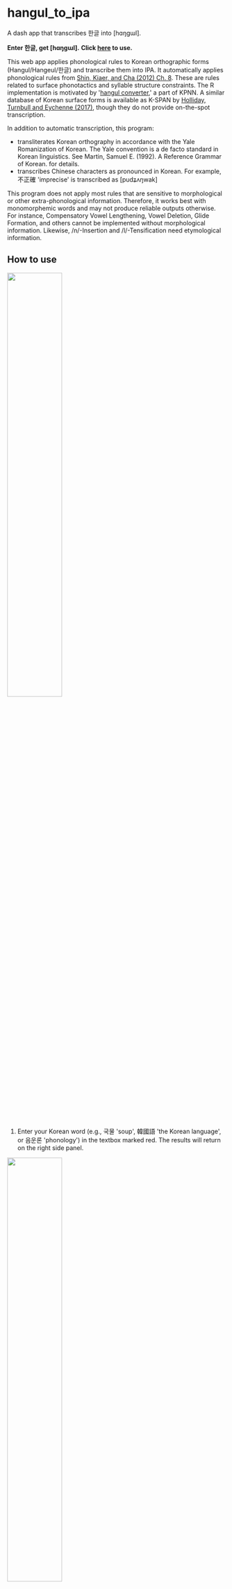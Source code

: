 # hangul_to_ipa
A dash app that transcribes 한글 into [hɑŋɡɯl].

**Enter 한글, get [hɑŋɡɯl].**
**Click [here](https://hangul-to-ipa.herokuapp.com/) to use.**

This web app applies phonological rules to Korean orthographic forms (Hangul/Hangeul/한글) and transcribe them into IPA. It automatically applies phonological rules from [Shin, Kiaer, and Cha (2012) Ch. 8](https://doi.org/10.1017/CBO9781139342858.010). These are rules related to surface phonotactics and syllable structure constraints. The R implementation is motivated by '[hangul converter](https://github.com/stannam/KPNN/blob/master/hangul_converter.r),' a part of KPNN. A similar database of Korean surface forms is available as K-SPAN by [Holliday, Turnbull and Eychenne (2017)](https://link.springer.com/article/10.3758/s13428-016-0836-8), though they do not provide on-the-spot transcription.

In addition to automatic transcription, this program:
 * transliterates Korean orthography in accordance with the Yale Romanization of Korean. The Yale convention is a de facto standard in Korean linguistics. See Martin, Samuel E. (1992). A Reference Grammar of Korean. for details.
 * transcribes Chinese characters as pronounced in Korean. For example, 不正確 'imprecise' is transcribed as [pudʑʌŋwak]

This program does not apply most rules that are sensitive to morphological or other extra-phonological information. Therefore, it works best with monomorphemic words and may not produce reliable outputs otherwise. For instance, Compensatory Vowel Lengthening, Vowel Deletion, Glide Formation, and others cannot be implemented without morphological information. Likewise, /n/-Insertion and /l/-Tensification need etymological information.

## How to use

<img src= "https://user-images.githubusercontent.com/43150234/182013447-b681125d-95b9-4d32-a755-b5cbe5f5bbda.png" width=50% />

 1. Enter your Korean word (e.g., 국물 'soup', 韓國語 'the Korean language', or 음운론 'phonology') in the textbox marked red. The results will return on the right side panel.

<img src= "https://user-images.githubusercontent.com/43150234/182013575-e9e20f45-38d8-40c6-8dc4-b673fba2836a.png" width=50% />

 2. Select either 'IPA Transcription' or 'Yale Romanization.' Yale Romanization transliterates the spelling, so phonological rules are irrelevant. With IPA Transcription, on the other hand, you can choose to apply all or some phonological rules. See below for phonological rules implemented in this program.

<img src= "https://user-images.githubusercontent.com/43150234/182013839-1e3fa277-2478-46af-a2c7-bb9f86c67b35.png" width=50% />

 3. You can also upload a text file and get it transcribed/transliterated. The file should be column-delimited. Here are example files [file1](https://blog.kakaocdn.net/dn/dIRnEk/btrIADmZAEY/F24hptgcGcmqeKFMFA2Yr0/가로예시.txt?attach=1&knm=tfile.txt) [file2](https://blog.kakaocdn.net/dn/bV4ktG/btrIBUa5fGe/tZnsSpYrUwPUGGv45ZkZAk/세로예시.txt?attach=1&knm=tfile.txt)

## Inventory
### Consonants
![image](https://user-images.githubusercontent.com/43150234/180628409-4431b9f5-9517-4b32-b02a-ae6e7da694e8.png)
|           |           | Bilabial | Alveolar | Alveo-Palatal | Velar      | Glottal |
|:---------:|:---------:|----------|----------|---------------|------------|---------|
| Plosive   | Lenis     | ㅂ /p/   | ㄷ /t/   |               | ㄱ /k/     |         |
|           | Aspirated | ㅍ /pʰ/  | ㅌ /tʰ/  |               | ㅋ /kʰ/    |         |
|           | Fortis    | ㅃ /p*/  | ㄸ /t*/  |               | ㄲ /k*/    |         |
| Fricative | Aspirated |          | ㅅ /s/   |               |            | ㅎ /h/  |
|           | Fortis    |          | ㅆ /s*/  |               |            |         |
| Affricate | Lenis     |          |          | ㅈ /tɕ/       |            |         |
|           | Aspirated |          |          | ㅊ /tɕʰ/      |            |         |
|           | Fortis    |          |          | ㅉ /tɕ*/      |            |         |
|   Nasal   |           | ㅁ /m/   | ㄴ /n/   |               | 받침ㅇ /ŋ/ |         |
|  Lateral  |           |          | ㄹ /l/   |               |            |         |

### Vowels
![image](https://user-images.githubusercontent.com/43150234/180628552-bf099293-b86d-4a7d-af3a-61ee38a9fb6b.png)

|      |   Front  |    Back   |         |
|------|:--------:|:---------:|:-------:|
|      |          | Unrounded | Rounded |
| High |   ㅣ /i/  |   ㅡ /ɯ/  |  ㅜ /u/ |
| Mid  | ㅐㅔ /ɛ/ |   ㅓ /ʌ/  |  ㅗ /o/ |
| Low  |          |   ㅏ /a/  |         |

### Diphthongs
![image](https://user-images.githubusercontent.com/43150234/180628572-4fca5bf8-5ae7-4a16-aa29-ead935b200cf.png)
| 한글 | IPA  | 한글       | IPA  |
|------|------|------------|------|
| ㅠ   | /ju/ | ㅟ         | /wi/ |
| ㅕ   | /jʌ/ | ㅝ         | /wʌ/ |
| ㅛ   | /jo/ | ㅚ   ㅞ ㅙ | /wɛ/ |
| ㅖㅒ | /jɛ/ | ㅘ         | /wa/ |
| ㅑ   | /ja/ | ㅢ         | /ɰi/ |

## Phonological rules (applied in this order)
See [Shin, Kiaer, and Cha (2012) Ch. 8](https://doi.org/10.1017/CBO9781139342858.010) for details.

### Morphological
1. Palatalization 구개음화 (e.g., mɑt-i -> mɑdʒi 'the eldest child')

### Phonological
1. Aspiration 격음화 (e.g., pukhɑn -> pukʰɑn 'North Korea')
1. Place assimilation 음운동화 (e.g., Obstruent nasalisation, Liquid nasalisation and Lateralisation in Shin et al 2012)
1. Post-obstruent tensification 필수적 경음화 (e.g., pɑksu -> pɑks*u 'hand clap')
1. Complex coda simplification 자음군단순화 (e.g., talk-to -> takto 'Chicken-also' NB: the SR must be [takt*o])
1. Coda neutralization 음절말 장애음 중화 (e.g., bitɕʰ, bitɕ, bis -> bit 'light / debt / hair comb')

### Optional
1. (Optional) intersonorant H-deletion 공명음사이 'ㅎ' 삭제 (e.g., sʌnho → sʌno 'preference')
1. (Optional) non-coronalization 수의적 조음위치동화 (e.g., hɑnkɯl → hɑŋɡɯl 'the Korean alphabet')

### Phonetic
1. (Phonetic) intersonorant obstruent voicing 장애음 유성음화 (e.g., tɕikɑk → tɕiɡɑk 'being late')
1. (Phonetic) liquid alternation [l ~ ɾ] (e.g., tʰɑlɑk → tʰɑɾɑk 'depravity')
